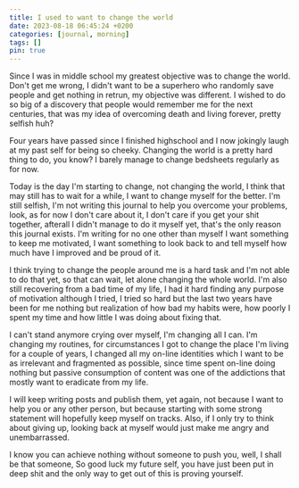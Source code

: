 ```yaml
---
title: I used to want to change the world
date: 2023-08-18 06:45:24 +0200
categories: [journal, morning]
tags: []
pin: true
---
```


Since I was in middle school my greatest objective was to change the world.
Don't get me wrong, I didn't want to be a superhero who randomly save people and get nothing in retrun, my objective was different.
I wished to do so big of a discovery that people would remember me for the next centuries, that was my idea of overcoming death and living forever, pretty selfish huh?

Four years have passed since I finished highschool and I now jokingly laugh at my past self for being so cheeky.
Changing the world is a pretty hard thing to do, you know?
I barely manage to change bedsheets regularly as for now.

Today is the day I'm starting to change, not changing the world, I think that may still has to wait for a while, I want to change myself for the better.
I'm still selfish, I'm not writing this journal to help you overcome your problems, look, as for now I don't care about it, I don't care if you get your shit together, afterall I didn't manage to do it myself yet, that's the only reason this journal exists.
I'm writing for no one other than myself I want something to keep me motivated, I want something to look back to and tell myself how much have I improved and be proud of it.

I think trying to change the people around me is a hard task and I'm not able to do that yet, so that can wait, let alone changing the whole world.
I'm also still recovering from a bad time of my life, I had it hard finding any purpose of motivation although I tried, I tried so hard but the last two years have been for me nothing but realization of how bad my habits were, how poorly I spent my time and how little I was doing about fixing that.

I can't stand anymore crying over myself, I'm changing all I can.
I'm changing my routines, for circumstances I got to change the place I'm living for a couple of years, I changed all my on-line identities which I want to be as irrelevant and fragmented as possible, since time spent on-line doing nothing but passive consumption of content was one of the addictions that mostly want to eradicate from my life.

I will keep writing posts and publish them, yet again, not because I want to help you or any other person, but because starting with some strong statement will hopefully keep myself on tracks.
Also, if I only try to think about giving up, looking back at myself would just make me angry and unembarrassed.

I know you can achieve nothing without someone to push you, well, I shall be that someone, So good luck my future self, you have just been put in deep shit and the only way to get out of this is proving yourself.
